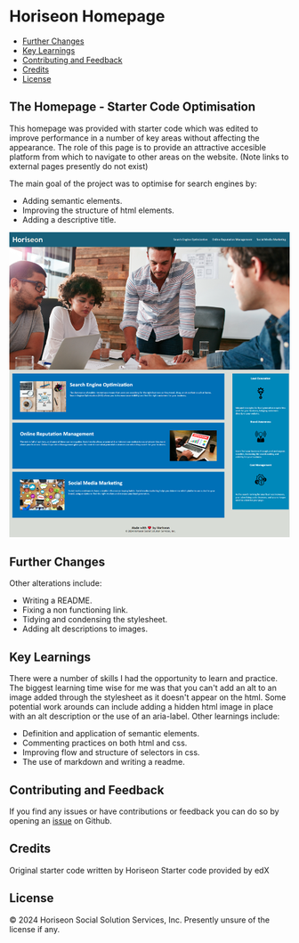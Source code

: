 # Horiseon Homepage

- [Further Changes](#further-changes)
- [Key Learnings](#key-learnings)
- [Contributing and Feedback](#contributing-and-feedback)
- [Credits](#credits)
- [License](#license)

## The Homepage - Starter Code Optimisation

This homepage was provided with starter code which was edited to improve performance in a number of key areas without affecting the appearance.
The role of this page is to provide an attractive accesible platform from which to navigate to other areas on the website. (Note links to external pages presently do not exist)

The main goal of the project was to optimise for search engines by:
- Adding semantic elements.
- Improving the structure of html elements.
- Adding a descriptive title.

![Picture of the Homepage](./assets/images/Homepage.png)

## Further Changes
Other alterations include:
- Writing a README.
- Fixing a non functioning link.
- Tidying and condensing the stylesheet.
- Adding alt descriptions to images.

## Key Learnings

There were a number of skills I had the opportunity to learn and practice. 
The biggest learning time wise for me was that you can't add an alt to an image added through the stylesheet as it doesn't appear on the html.
Some potential work arounds can include adding a hidden html image in place with an alt description or the use of an aria-label.
Other learnings include:
- Definition and application of semantic elements.
- Commenting practices on both html and css.
- Improving flow and structure of selectors in css.
- The use of markdown and writing a readme.

## Contributing and Feedback

If you find any issues or have contributions or feedback you can do so by opening an [issue](https://github.com/Jiske-N/challenge-1/issues) on Github.

## Credits

Original starter code written by Horiseon
Starter code provided by edX

## License

© 2024 Horiseon Social Solution Services, Inc.
Presently unsure of the license if any.
